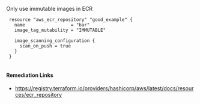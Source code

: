 
Only use immutable images in ECR

```hcl
 resource "aws_ecr_repository" "good_example" {
   name                 = "bar"
   image_tag_mutability = "IMMUTABLE"
 
   image_scanning_configuration {
     scan_on_push = true
   }
 }
 
```

#### Remediation Links
 - https://registry.terraform.io/providers/hashicorp/aws/latest/docs/resources/ecr_repository

